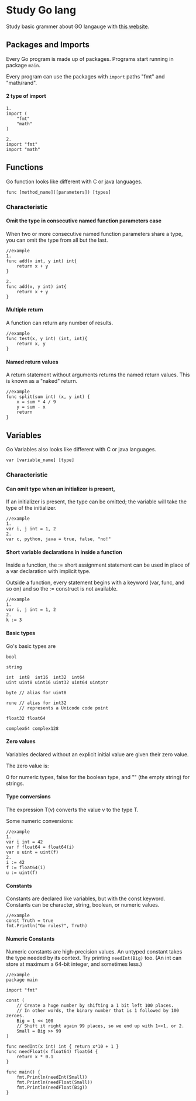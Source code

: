 # Study Go lang

Study basic grammer about GO langauge with [this website](https://tour.golang.org).

## Packages and Imports

Every Go program is made up of packages.
Programs start running in package `main`.

Every program can use the packages with `import` paths "fmt" and "math/rand".

#### 2 type of import

```
1. 
import (
	"fmt"
	"math"
)

2.
import "fmt"
import "math"

```

## Functions

Go function looks like different with C or java languages.

```
func [method_name]([parameters]) [types]
```
### Characteristic

#### Omit the type in consecutive named function parameters case

When two or more consecutive named function parameters share a type, you can omit the type from all but the last.
```
//example
1. 
func add(x int, y int) int{
	return x + y
}

2.
func add(x, y int) int{
	return x + y
}
```

#### Multiple return 

A function can return any number of results.
```
//example
func test(x, y int) (int, int){
	return x, y
}
```

#### Named return values

A return statement without arguments returns the named return values. This is known as a "naked" return.

```
//example
func split(sum int) (x, y int) {
	x = sum * 4 / 9
	y = sum - x
	return
}
```

## Variables

Go Variables also looks like different with C or java languages.
```
var [variable_name] [type]
```

### Characteristic

#### Can omit type when an initializer is present, 
If an initializer is present, the type can be omitted; the variable will take the type of the initializer.

```
//example
1.
var i, j int = 1, 2
2.
var c, python, java = true, false, "no!"
```

#### Short variable declarations in inside a function
Inside a function, the := short assignment statement can be used in place of a var declaration with implicit type.

Outside a function, every statement begins with a keyword (var, func, and so on) and so the := construct is not available.

```
//example
1.
var i, j int = 1, 2
2.
k := 3
```

#### Basic types

Go's basic types are
```
bool

string

int  int8  int16  int32  int64
uint uint8 uint16 uint32 uint64 uintptr

byte // alias for uint8

rune // alias for int32
     // represents a Unicode code point

float32 float64

complex64 complex128
```

#### Zero values

Variables declared without an explicit initial value are given their zero value.

The zero value is:

0 for numeric types,
false for the boolean type, and
"" (the empty string) for strings.

#### Type conversions

The expression T(v) converts the value v to the type T.

Some numeric conversions:
```
//example
1.
var i int = 42
var f float64 = float64(i)
var u uint = uint(f)
2.
i := 42
f := float64(i)
u := uint(f)
```

#### Constants

Constants are declared like variables, but with the const keyword.
Constants can be character, string, boolean, or numeric values.

```
//example
const Truth = true
fmt.Println("Go rules?", Truth)
```

#### Numeric Constants

Numeric constants are high-precision values.
An untyped constant takes the type needed by its context.
Try printing `needInt(Big)` too.
(An int can store at maximum a 64-bit integer, and sometimes less.)

```
//example
package main

import "fmt"

const (
    // Create a huge number by shifting a 1 bit left 100 places.
    // In other words, the binary number that is 1 followed by 100 zeroes.
    Big = 1 << 100
    // Shift it right again 99 places, so we end up with 1<<1, or 2.
    Small = Big >> 99
)

func needInt(x int) int { return x*10 + 1 }
func needFloat(x float64) float64 {
    return x * 0.1
}

func main() {
    fmt.Println(needInt(Small))
    fmt.Println(needFloat(Small))
    fmt.Println(needFloat(Big))
}
```








